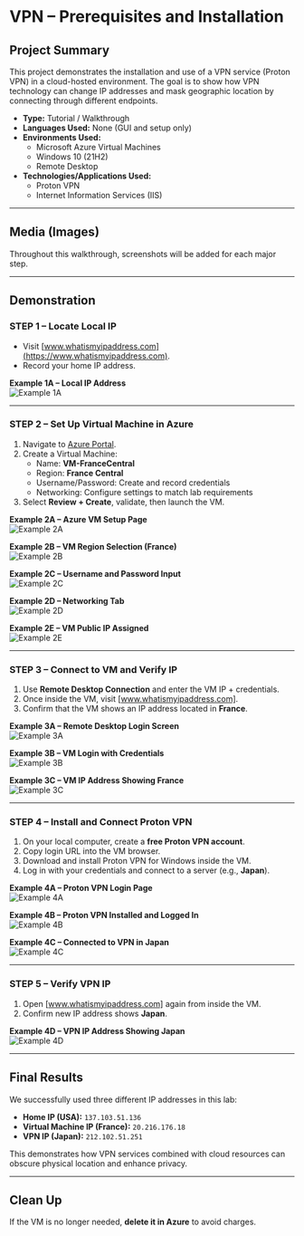 # VPN – Prerequisites and Installation

## Project Summary
This project demonstrates the installation and use of a VPN service (Proton VPN) in a cloud-hosted environment. The goal is to show how VPN technology can change IP addresses and mask geographic location by connecting through different endpoints.

- **Type:** Tutorial / Walkthrough  
- **Languages Used:** None (GUI and setup only)  
- **Environments Used:**  
  - Microsoft Azure Virtual Machines  
  - Windows 10 (21H2)  
  - Remote Desktop  
- **Technologies/Applications Used:**  
  - Proton VPN  
  - Internet Information Services (IIS)

---

## Media (Images)
Throughout this walkthrough, screenshots will be added for each major step.

---

## Demonstration

### STEP 1 – Locate Local IP
- Visit [www.whatismyipaddress.com](https://www.whatismyipaddress.com).  
- Record your home IP address.

**Example 1A – Local IP Address**  
![Example 1A](images/example1a-local-ip.png)

---

### STEP 2 – Set Up Virtual Machine in Azure
1. Navigate to [Azure Portal](https://portal.azure.com).  
2. Create a Virtual Machine:  
   - Name: **VM-FranceCentral**  
   - Region: **France Central**  
   - Username/Password: Create and record credentials  
   - Networking: Configure settings to match lab requirements  
3. Select **Review + Create**, validate, then launch the VM.

**Example 2A – Azure VM Setup Page**  
![Example 2A](images/example2a-vm-setup.png)

**Example 2B – VM Region Selection (France)**  
![Example 2B](images/example2b-region.png)

**Example 2C – Username and Password Input**  
![Example 2C](images/example2c-credentials.png)

**Example 2D – Networking Tab**  
![Example 2D](images/example2d-networking.png)

**Example 2E – VM Public IP Assigned**  
![Example 2E](images/example2e-public-ip.png)

---

### STEP 3 – Connect to VM and Verify IP
1. Use **Remote Desktop Connection** and enter the VM IP + credentials.  
2. Once inside the VM, visit [www.whatismyipaddress.com].  
3. Confirm that the VM shows an IP address located in **France**.

**Example 3A – Remote Desktop Login Screen**  
![Example 3A](images/example3a-rdp-login.png)

**Example 3B – VM Login with Credentials**  
![Example 3B](images/example3b-login.png)

**Example 3C – VM IP Address Showing France**  
![Example 3C](images/example3c-france-ip.png)

---

### STEP 4 – Install and Connect Proton VPN
1. On your local computer, create a **free Proton VPN account**.  
2. Copy login URL into the VM browser.  
3. Download and install Proton VPN for Windows inside the VM.  
4. Log in with your credentials and connect to a server (e.g., **Japan**).

**Example 4A – Proton VPN Login Page**  
![Example 4A](images/example4a-proton-login.png)

**Example 4B – Proton VPN Installed and Logged In**  
![Example 4B](images/example4b-proton-installed.png)

**Example 4C – Connected to VPN in Japan**  
![Example 4C](images/example4c-vpn-japan.png)

---

### STEP 5 – Verify VPN IP
1. Open [www.whatismyipaddress.com] again from inside the VM.  
2. Confirm new IP address shows **Japan**.

**Example 4D – VPN IP Address Showing Japan**  
![Example 4D](images/example4d-japan-ip.png)

---

## Final Results
We successfully used three different IP addresses in this lab:

- **Home IP (USA):** `137.103.51.136`  
- **Virtual Machine IP (France):** `20.216.176.18`  
- **VPN IP (Japan):** `212.102.51.251`

This demonstrates how VPN services combined with cloud resources can obscure physical location and enhance privacy.

---

## Clean Up
If the VM is no longer needed, **delete it in Azure** to avoid charges.
